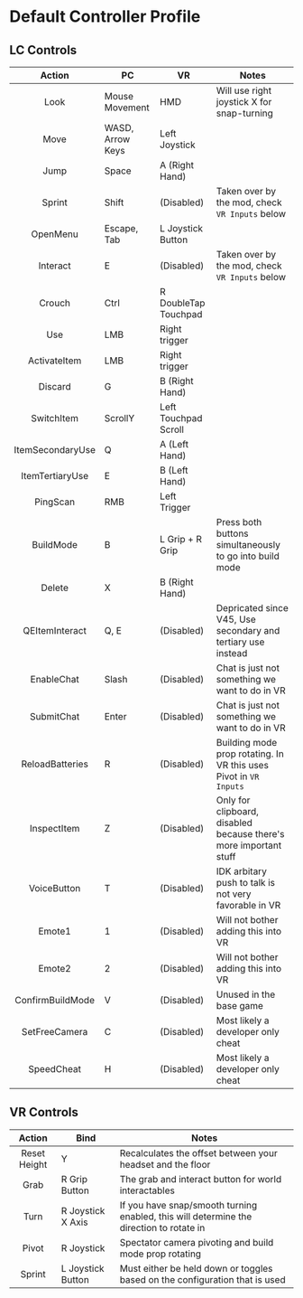 # Default Controller Profile

## LC Controls

|      Action      | PC               | VR                  | Notes                                                             |
| :--------------: | ---------------- | ------------------- | ----------------------------------------------------------------- |
|       Look       | Mouse Movement   | HMD                 | Will use right joystick X for snap-turning                        |
|       Move       | WASD, Arrow Keys | Left Joystick       |                                                                   |
|       Jump       | Space            | A (Right Hand)      |                                                                   |
|      Sprint      | Shift            | (Disabled)          | Taken over by the mod, check `VR Inputs` below                    |
|     OpenMenu     | Escape, Tab      | L Joystick Button   |                                                                   |
|     Interact     | E                | (Disabled)          | Taken over by the mod, check `VR Inputs` below                    |
|      Crouch      | Ctrl             | R DoubleTap Touchpad|                                                                   |
|       Use        | LMB              | Right trigger       |                                                                   |
|   ActivateItem   | LMB              | Right trigger       |                                                                   |
|     Discard      | G                | B (Right Hand)      |                                                                   |
|    SwitchItem    | ScrollY          | Left Touchpad Scroll|                                                                   |
| ItemSecondaryUse | Q                | A (Left Hand)       |                                                                   |
| ItemTertiaryUse  | E                | B (Left Hand)       |                                                                   |
|     PingScan     | RMB              | Left Trigger        |                                                                   |
|    BuildMode     | B                | L Grip + R Grip     | Press both buttons simultaneously to go into build mode           |
|      Delete      | X                | B (Right Hand)      |                                                                   |
|  QEItemInteract  | Q, E             | (Disabled)          | Depricated since V45, Use secondary and tertiary use instead      |
|    EnableChat    | Slash            | (Disabled)          | Chat is just not something we want to do in VR                    |
|    SubmitChat    | Enter            | (Disabled)          | Chat is just not something we want to do in VR                    |
| ReloadBatteries  | R                | (Disabled)          | Building mode prop rotating. In VR this uses Pivot in `VR Inputs` |
|   InspectItem    | Z                | (Disabled)          | Only for clipboard, disabled because there's more important stuff |
|   VoiceButton    | T                | (Disabled)          | IDK arbitary push to talk is not very favorable in VR             |
|      Emote1      | 1                | (Disabled)          | Will not bother adding this into VR                               |
|      Emote2      | 2                | (Disabled)          | Will not bother adding this into VR                               |
| ConfirmBuildMode | V                | (Disabled)          | Unused in the base game                                           |
|  SetFreeCamera   | C                | (Disabled)          | Most likely a developer only cheat                                |
|    SpeedCheat    | H                | (Disabled)          | Most likely a developer only cheat                                |

## VR Controls

|    Action    | Bind              | Notes                                                                                   |
| :----------: | ----------------- | --------------------------------------------------------------------------------------- |
| Reset Height | Y                 | Recalculates the offset between your headset and the floor                              |
|     Grab     | R Grip Button     | The grab and interact button for world interactables                                    |
|     Turn     | R Joystick X Axis | If you have snap/smooth turning enabled, this will determine the direction to rotate in |
|    Pivot     | R Joystick        | Spectator camera pivoting and build mode prop rotating                                  |
|    Sprint    | L Joystick Button | Must either be held down or toggles based on the configuration that is used             |
